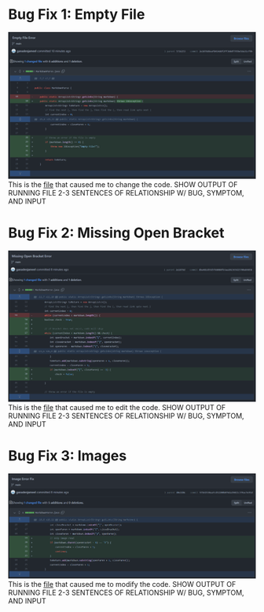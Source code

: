 <h1>Bug Fix 1: Empty File</h1>

![Image](EmptyFileErrorFix.PNG)
This is the [file](https://github.com/ganadenjameel/markdown-parser/blob/main/test-file3.md) that caused me to change the code.
SHOW OUTPUT OF RUNNING FILE
2-3 SENTENCES OF RELATIONSHIP W/ BUG, SYMPTOM, AND INPUT

<h1>Bug Fix 2: Missing Open Bracket</h1>

![Image](BracketErrorFix.PNG)
This is the [file](https://github.com/ganadenjameel/markdown-parser/blob/main/test-file2.md) that caused me to edit the code.
SHOW OUTPUT OF RUNNING FILE
2-3 SENTENCES OF RELATIONSHIP W/ BUG, SYMPTOM, AND INPUT

<h1>Bug Fix 3: Images</h1>

![Image](ImageErrorFix.PNG)
This is the [file](https://github.com/ganadenjameel/markdown-parser/blob/main/test-file2.md) that caused me to modify the code.
SHOW OUTPUT OF RUNNING FILE
2-3 SENTENCES OF RELATIONSHIP W/ BUG, SYMPTOM, AND INPUT
